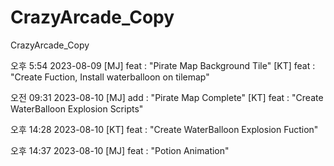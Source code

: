 # CrazyArcade_Copy
CrazyArcade_Copy

오후 5:54 2023-08-09
[MJ] feat : "Pirate Map Background Tile"
[KT] feat : "Create Fuction, Install waterballoon on tilemap"

오전 09:31 2023-08-10
[MJ] add : "Pirate Map Complete"
[KT] feat : "Create WaterBalloon Explosion Scripts"

오후 14:28 2023-08-10
[KT] feat : "Create WaterBalloon Explosion Fuction"

오후 14:37 2023-08-10
[MJ] feat : "Potion Animation"

